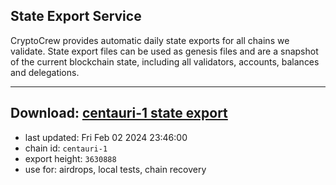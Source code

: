 ## State Export Service
CryptoCrew provides automatic daily state exports for all chains we validate. State export files can be used as genesis files and are a snapshot of the current blockchain state, including all validators, accounts, balances and delegations.

---
**Download: [centauri-1 state export](https://dl.ccvalidators.com/SERVICE/composable/centauri-1_export_3630888.json)**
---

- last updated: Fri Feb 02 2024 23:46:00
- chain id: `centauri-1`
- export height: `3630888`
- use for: airdrops, local tests, chain recovery
